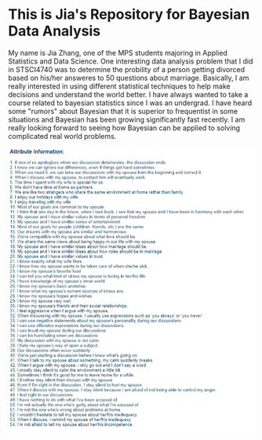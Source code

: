 # This is Jia's Repository for Bayesian Data Analysis

My name is Jia Zhang, one of the MPS students majoring in Applied Statistics and Data Science. One interesting data analysis problem that I did in STSCI4740 was to determine the probility of a person getting divorced based on his/her answeres to 50 questions about marriage. Basically, I am really interested in using different statistical techniques to help make decisions and understand the world better. I have always wanted to take a course related to bayesian statistics since I was an undergrad. I have heard some "rumors" about Bayesian that it is superior to frequentist in some situations and Bayesian has been growing significantly fast recently. I am really looking forward to seeing how Bayesian can be applied to solving complicated real world problems.

![data attribute image](./dataimage.PNG)
